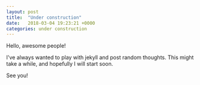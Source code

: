 ```yaml
---
layout: post
title:  "Under construction"
date:   2018-03-04 19:23:21 +0000
categories: under construction
---
```


Hello, awesome people!

I've always wanted to play with jekyll and post random thoughts. This might take a while, and hopefully I will start soon.

See you!
